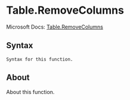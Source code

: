 ---
---

# Table.RemoveColumns

Microsoft Docs: [Table.RemoveColumns](https://docs.microsoft.com/en-us/powerquery-m/table-removecolumns)

## Syntax

```
Syntax for this function.
```

## About

About this function.

